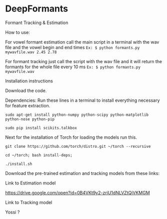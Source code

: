 # DeepFormants
Formant Tracking &amp; Estimation

How to use:

For vowel formant estimation call the main script in a terminal with the wav file and the vowel begin and end times
```Ex: $ python formants.py mywavfile.wav 2.45 2.78```

For formant tracking just call the script with the wav file and it will return the formants for the whole file every 10 ms
```Ex: $ python formants.py mywavfile.wav```

Installation instructions

Download the code.

Dependencies:
Run these lines in a terminal to install everything necessary for feature extraction.
```
sudo apt-get install python-numpy python-scipy python-matplotlib python-nose python-pip

sudo pip install scikits.talkbox 
```
Next for the installation of Torch for loading the models run this.
```
git clone https://github.com/torch/distro.git ~/torch --recursive

cd ~/torch; bash install-deps;

./install.sh
```
Download the pre-trained estimation and tracking models from these links:

Link to Estimation model

https://drive.google.com/open?id=0B4VKt9y2-zriU1dNLVZtQjVKMGM

Link to Tracking model

Yossi ?
